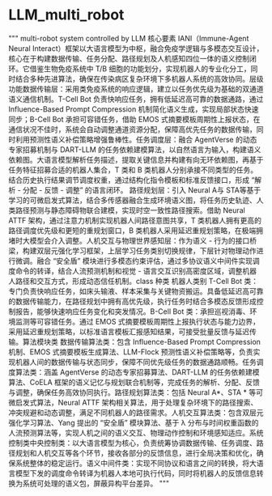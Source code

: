 # LLM_multi_robot
"""
multi-robot system controlled by LLM
核心要素​
IANI（Immune-Agent Neural Interact）框架以大语言模型为中枢，融合免疫学逻辑与多模态交互设计，核心在于构建数据传输、任务分配、路径规划及人机感知四位一体的语义控制闭环。它借鉴生物免疫系统中 T/B 细胞的功能划分，实现机器人的专业化分工，同时结合多种先进算法，确保在传染病区复杂环境下多机器人系统的高效协同。​
层级功能​
数据传输层：采用类免疫系统的响应逻辑，建立以任务优先级为基础的双通道语义通信机制。T-Cell Bot 负责快响应任务，拥有低延迟高可靠的数据通路，通过 Influence-Based Prompt Compression 机制简化语义生成，实现局部状态快速同步；B-Cell Bot 承担可容错任务，借助 EMOS 式摘要模板周期性上报状态，在通信状况不佳时，系统会自动调整通道资源分配，保障高优先任务的数据传输，同时利用预测性语义补偿策略增强鲁棒性。​
任务调度层：融合 AgentVerse 的动态专家招募机制与 DART-LLM 的任务依赖建模算法，以自然语言为输入，构建语义依赖图。大语言模型解析任务描述，提取关键信息并构建有向无环依赖图，再基于任务特征招募合适的机器人集合，T 类和 B 类机器人分别承接不同类型的任务。结合历史执行结果调节调度权重，通过结构化指令模板和标准反馈接口，形成 “解析 - 分配 - 反馈 - 调整” 的语言闭环。​
路径规划层：引入 Neural A与 STA等基于学习的可微启发式算法，结合多传感器融合生成环境语义图，将任务历史轨迹、人类路径预测与静态障碍物联合建模，实现时空一致性路径搜索。借助 Neural ATTF 架构，通过注意力机制实现机器人间路径意图共享，T 类机器人拥有更高的路径调度优先级和更短的重规划窗口，B 类机器人采用延迟重规划策略，在极端拥堵时大模型会介入调整。​
人机交互与物理世界感知层：作为语义 - 行为的接口桥梁，构建双层元强化学习框架，上层学习任务类别切换规律，下层针对物理动作进行微调。融合 “安全盾” 模块进行多模态约束评估，通过多协议语义中间件实现调度命令的转译，结合人流预测机制和视觉 - 语言交互识别高密度区域，调整机器人路径和交互方式，形成动态信任机制。​
class 种类​
机器人类别​
T-Cell Bot 类：专门负责快响应任务，如床头输液、样本采集与关键物资搬运。具备低延迟高可靠的数据传输能力，在路径规划中拥有高优先级，执行任务时结合多模态反馈形成控制报告，能够快速响应任务变化和突发情况。​
B-Cell Bot 类：承担巡视消毒、环境监测等可容错任务。通过 EMOS 式摘要模板周期性上报执行状态与能力边界，采用延迟重规划策略，以标准语言模板汇报感知结果，可接受批量反馈与延迟传输。​
算法模块类​
数据传输算法类：包含 Influence-Based Prompt Compression 机制、EMOS 式摘要模板生成算法、LLM-Flock 预测性语义补偿策略等，负责实现机器人间的数据传输与状态同步，保障不同优先级任务的数据通路顺畅。​
任务调度算法类：涵盖 AgentVerse 的动态专家招募算法、DART-LLM 的任务依赖建模算法、CoELA 框架的语义记忆与规划联合机制等，完成任务的解析、分配、反馈与调整，确保任务高效协同执行。​
路径规划算法类：包括 Neural A*、STA * 等可微启发式算法，Neural ATTF 架构相关算法，用于处理复杂环境下的路径搜索、冲突规避和动态调整，满足不同机器人的路径需求。​
人机交互算法类：包含双层元强化学习算法、Yang 提出的 “安全盾” 模块算法、基于 λ 分布与时间权重函数的人流预测算法等，实现人机之间的语义交互、物理动作控制和环境感知适应。​
系统控制类​
中央控制类：以大语言模型为核心，负责统筹协调数据传输、任务调度、路径规划和人机交互等各个环节，接收各部分的反馈信息，进行全局决策和优化，确保系统整体的稳定运行。​
语义中间件类：实现不同协议和语言之间的转换，将大语言模型下发的调度命令转译为机器人本地可执行代码，同时将机器人的反馈信息转换为系统可处理的语义包，屏蔽异构平台差异。
"""
